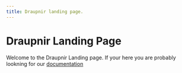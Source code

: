 ```yaml
---
title: Draupnir landing page.
---
```


# Draupnir Landing Page

Welcome to the Draupnir Landing page. If your here you are probably lookning for our [documentation](./docs/intro)

